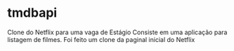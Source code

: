 # tmdbapi
Clone do Netflix para uma vaga de Estágio
Consiste em uma aplicação para listagem de filmes.
Foi feito um clone da paginal inicial do Netflix
